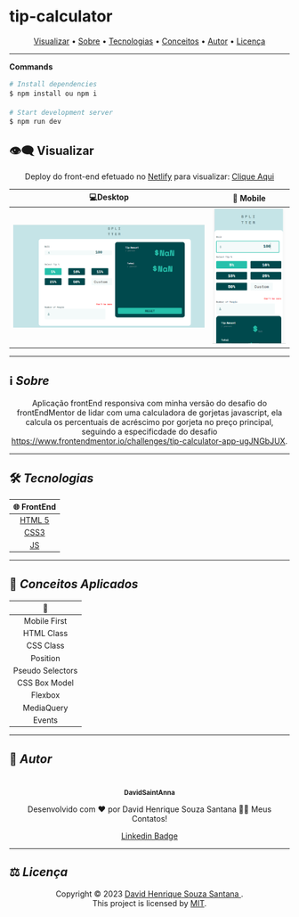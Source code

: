 # tip-calculator
<p align="center">
 <a href="#eye_speech_bubble-visualizar">Visualizar</a> •
 <a href="#information_source-sobre">Sobre</a> •
 <a href="#hammer_and_wrench-tecnologias">Tecnologias</a> • 
 <a href="#brain-conceitos-aplicados">Conceitos</a> •
 <a href="#boy-autor">Autor</a> •
 <a href="#balance_scale-licença">Licença</a>
</p>

---

**Commands**

```bash
# Install dependencies
$ npm install ou npm i

# Start development server
$ npm run dev

```

## :eye_speech_bubble: **Visualizar**

<div align="center">

Deploy do front-end efetuado no [Netlify](https://www.netlify.com/) para visualizar: [Clique Aqui](https://my-tip-calculator-david.netlify.app)

|                             :computer:Desktop                             |                             :iphone: Mobile                              |
| :-----------------------------------------------------------------------: | :----------------------------------------------------------------------: |
| <kbd>  <img alt="project" src="images/desktop.PNG" width="100%"></kbd> | <kbd><img alt="project" src="images/mobile.PNG" width="100%"></kbd> |
</div>
  
---

## :information_source: _Sobre_

<div align="center">

Aplicação frontEnd responsiva com minha versão do desafio do frontEndMentor de lidar com uma calculadora de gorjetas javascript, ela calcula os percentuais de acréscimo por gorjeta no preço principal, seguindo a especificdade do desafio https://www.frontendmentor.io/challenges/tip-calculator-app-ugJNGbJUX.

---

</div>

## :hammer_and_wrench: _Tecnologias_

<div align="center">

| :globe_with_meridians: FrontEnd |
| :-----------------------------: |
| [HTML 5](https://www.w3schools.com/html/) |
| [CSS3](https://www.w3schools.com/css/) |
| [JS](https://www.w3schools.com/js/) |

</div>

---

## :brain: _Conceitos Aplicados_

<div align="center">

|  :page_facing_up:  |
| :----------------: |
|    Mobile First    |
|     HTML Class     |
|     CSS Class      |
|      Position      |
|  Pseudo Selectors  |
|   CSS Box Model    |
|      Flexbox       |
|     MediaQuery     |
|    Events      |




</div>

---



## :boy: _Autor_

<div align="center">

<a href="https://github.com/DavidSaintAnna">
 <br/>
 <sub><b>DavidSaintAnna</b></sub>
</a>

Desenvolvido com ❤️ por David Henrique Souza Santana 👋🏽 Meus Contatos!

[Linkedin Badge](https://www.linkedin.com/in/david-santana-09a0a5238/)

</div>

---

## :balance_scale: _Licença_

<div align="center">

Copyright ©️ 2023 [David Henrique Souza Santana ](https://github.com/DavidSaintAnna).<br />
This project is licensed by [MIT](./LICENSE).

</div>
